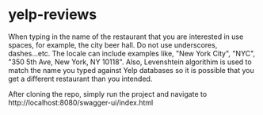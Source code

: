 # yelp-reviews

When typing in the name of the restaurant that you are interested in use spaces, for example, the city beer hall. Do not use underscores, dashes...etc. The locale can include examples like, "New York City", "NYC", "350 5th Ave, New York, NY 10118". Also, Levenshtein algorithim is used to match the name you typed against Yelp databases so it is possible that you get a different restaurant than you intended.

After cloning the repo, simply run the project and navigate to http://localhost:8080/swagger-ui/index.html
